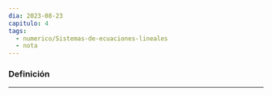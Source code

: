 ```yaml
---
dia: 2023-08-23
capitulo: 4
tags:
  - numerico/Sistemas-de-ecuaciones-lineales
  - nota
---
```

### Definición
---
